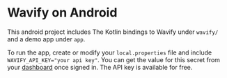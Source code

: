 # Wavify on Android

This android project includes The Kotlin bindings to Wavify under `wavify/` and a demo app under `app`.

To run the app, create or modify your `local.properties` file and include `WAVIFY_API_KEY="your api key"`. You can
get the value for this secret from your [dashboard](https://www.wavify.dev/signin/password_signin) once signed in.
The API key is available for free. 
